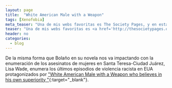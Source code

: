 ```yaml
---
layout: page
title:  "White American Male with a Weapon"
tags: [Xenofobia]
meta_teaser: "Una de mis webs favoritas es The Society Pages, y en esta ocasión vuelven a impresionarme con un breve texto de Lisa Wade que me hace recordar la impresión que me causó la lectura del libro de Roberto Bolaño [2666]."
teaser: "Una de mis webs favoritas es <a href='http://thesocietypages.org/' target='_blank'>The Society Pages</a>, y en esta ocasión vuelven a impresionarme con un breve texto de Lisa Wade que me hace recordar la impresión que me causó la lectura del libro de Roberto Bolaño <a href='https://es.wikipedia.org/wiki/2666_(novela)' target='_blank'>2666</a>."
header: no
categories:
  - blog
---
```

De la misma forma que Bolaño en su novela nos va impactando con la enumeración de los asesinatos de mujeres en Santa Teresa-Ciudad Juárez, Lisa Wade, enumera los últimos episodios de violencia racista en EUA protagonizados por ["White American Male with a Weapon  who believes in his own superiority "](http://thesocietypages.org/socimages/2015/07/30/white-american-male-with-a-weapon/){:target="_blank"}.
